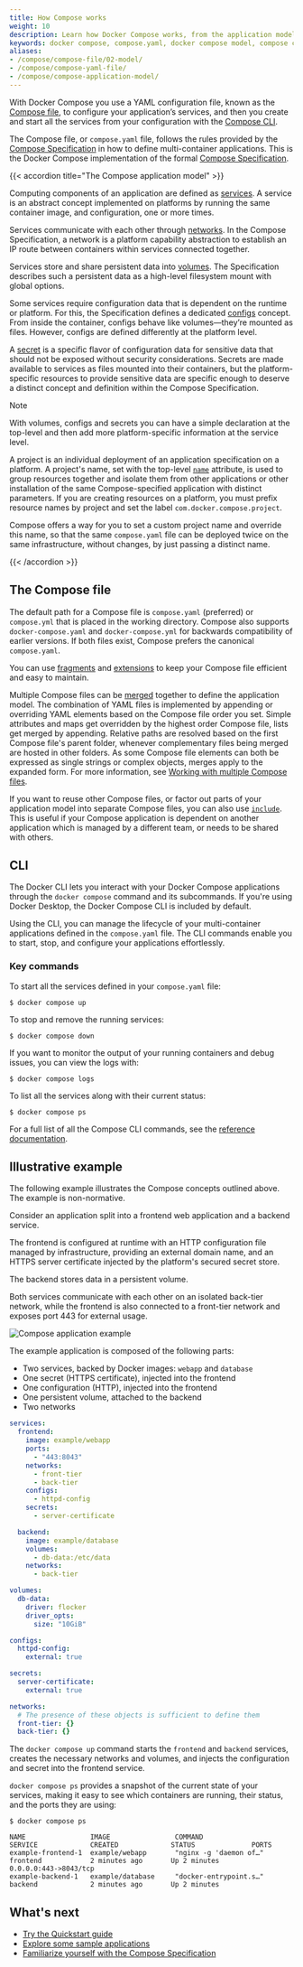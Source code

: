 ```yaml
---
title: How Compose works
weight: 10
description: Learn how Docker Compose works, from the application model to Compose files and CLI, whilst following a detailed example.
keywords: docker compose, compose.yaml, docker compose model, compose cli, multi-container application, compose example 
aliases:
- /compose/compose-file/02-model/
- /compose/compose-yaml-file/
- /compose/compose-application-model/
---
```


With Docker Compose you use a YAML configuration file, known as the [Compose file](#the-compose-file), to configure your application’s services, and then you create and start all the services from your configuration with the [Compose CLI](#cli). 

The Compose file, or `compose.yaml` file, follows the rules provided by the [Compose Specification](/reference/compose-file/_index.md) in how to define multi-container applications. This is the Docker Compose implementation of the formal [Compose Specification](https://github.com/compose-spec/compose-spec). 

{{< accordion title="The Compose application model" >}}

Computing components of an application are defined as [services](/reference/compose-file/services.md). A service is an abstract concept implemented on platforms by running the same container image, and configuration, one or more times.

Services communicate with each other through [networks](/reference/compose-file/networks.md). In the Compose Specification, a network is a platform capability abstraction to establish an IP route between containers within services connected together.

Services store and share persistent data into [volumes](/reference/compose-file/volumes.md). The Specification describes such a persistent data as a high-level filesystem mount with global options.

Some services require configuration data that is dependent on the runtime or platform. For this, the Specification defines a dedicated [configs](/reference/compose-file/configs.md) concept. From inside the container, configs behave like volumes—they’re mounted as files. However, configs are defined differently at the platform level.

A [secret](/reference/compose-file/secrets.md) is a specific flavor of configuration data for sensitive data that should not be exposed without security considerations. Secrets are made available to services as files mounted into their containers, but the platform-specific resources to provide sensitive data are specific enough to deserve a distinct concept and definition within the Compose Specification.

> [!NOTE]
>
> With volumes, configs and secrets you can have a simple declaration at the top-level and then add more platform-specific information at the service level.

A project is an individual deployment of an application specification on a platform. A project's name, set with the top-level [`name`](/reference/compose-file/version-and-name.md) attribute, is used to group
resources together and isolate them from other applications or other installation of the same Compose-specified application with distinct parameters. If you are creating resources on a platform, you must prefix resource names by project and
set the label `com.docker.compose.project`.

Compose offers a way for you to set a custom project name and override this name, so that the same `compose.yaml` file can be deployed twice on the same infrastructure, without changes, by just passing a distinct name.

{{< /accordion >}} 

## The Compose file

The default path for a Compose file is `compose.yaml` (preferred) or `compose.yml` that is placed in the working directory.
Compose also supports `docker-compose.yaml` and `docker-compose.yml` for backwards compatibility of earlier versions.
If both files exist, Compose prefers the canonical `compose.yaml`.

You can use [fragments](/reference/compose-file/fragments.md) and [extensions](/reference/compose-file/extension.md) to keep your Compose file efficient and easy to maintain.

Multiple Compose files can be [merged](/reference/compose-file/merge.md) together to define the application model. The combination of YAML files is implemented by appending or overriding YAML elements based on the Compose file order you set. 
Simple attributes and maps get overridden by the highest order Compose file, lists get merged by appending. Relative
paths are resolved based on the first Compose file's parent folder, whenever complementary files being
merged are hosted in other folders. As some Compose file elements can both be expressed as single strings or complex objects, merges apply to
the expanded form. For more information, see [Working with multiple Compose files](/manuals/compose/how-tos/multiple-compose-files/_index.md).

If you want to reuse other Compose files, or factor out parts of your application model into separate Compose files, you can also use [`include`](/reference/compose-file/include.md). This is useful if your Compose application is dependent on another application which is managed by a different team, or needs to be shared with others.

## CLI

The Docker CLI lets you interact with your Docker Compose applications through the `docker compose` command and its subcommands. If you're using Docker Desktop, the Docker Compose CLI is included by default.

Using the CLI, you can manage the lifecycle of your multi-container applications defined in the `compose.yaml` file. The CLI commands enable you to start, stop, and configure your applications effortlessly.

### Key commands 

To start all the services defined in your `compose.yaml` file:

```console
$ docker compose up
```

To stop and remove the running services:

```console
$ docker compose down 
```

If you want to monitor the output of your running containers and debug issues, you can view the logs with: 

```console
$ docker compose logs
```

To list all the services along with their current status:

```console
$ docker compose ps
```

For a full list of all the Compose CLI commands, see the [reference documentation](/reference/cli/docker/compose/_index.md).

## Illustrative example

The following example illustrates the Compose concepts outlined above. The example is non-normative.

Consider an application split into a frontend web application and a backend service.

The frontend is configured at runtime with an HTTP configuration file managed by infrastructure, providing an external domain name, and an HTTPS server certificate injected by the platform's secured secret store.

The backend stores data in a persistent volume.

Both services communicate with each other on an isolated back-tier network, while the frontend is also connected to a front-tier network and exposes port 443 for external usage.

![Compose application example](../images/compose-application.webp)

The example application is composed of the following parts:

- Two services, backed by Docker images: `webapp` and `database`
- One secret (HTTPS certificate), injected into the frontend
- One configuration (HTTP), injected into the frontend
- One persistent volume, attached to the backend
- Two networks

```yml
services:
  frontend:
    image: example/webapp
    ports:
      - "443:8043"
    networks:
      - front-tier
      - back-tier
    configs:
      - httpd-config
    secrets:
      - server-certificate

  backend:
    image: example/database
    volumes:
      - db-data:/etc/data
    networks:
      - back-tier

volumes:
  db-data:
    driver: flocker
    driver_opts:
      size: "10GiB"

configs:
  httpd-config:
    external: true

secrets:
  server-certificate:
    external: true

networks:
  # The presence of these objects is sufficient to define them
  front-tier: {}
  back-tier: {}
```

The `docker compose up` command starts the `frontend` and `backend` services, creates the necessary networks and volumes, and injects the configuration and secret into the frontend service.

`docker compose ps` provides a snapshot of the current state of your services, making it easy to see which containers are running, their status, and the ports they are using:

```text
$ docker compose ps

NAME                IMAGE                COMMAND                  SERVICE             CREATED             STATUS              PORTS
example-frontend-1  example/webapp       "nginx -g 'daemon of…"   frontend            2 minutes ago       Up 2 minutes        0.0.0.0:443->8043/tcp
example-backend-1   example/database     "docker-entrypoint.s…"   backend             2 minutes ago       Up 2 minutes
```

## What's next 

- [Try the Quickstart guide](/manuals/compose/gettingstarted.md)
- [Explore some sample applications](/manuals/compose/support-and-feedback/samples-for-compose.md)
- [Familiarize yourself with the Compose Specification](/reference/compose-file/_index.md)
